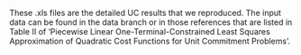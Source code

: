 These .xls files are the detailed UC results that we reproduced. The input data can be found  in the data branch or in those references that are listed in Table II of ‘Piecewise Linear One-Terminal-Constrained Least Squares Approximation of Quadratic Cost Functions for Unit Commitment Problems’.
